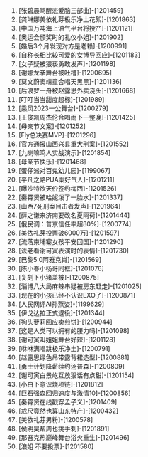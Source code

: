 
1. [张碧晨骂醒恋爱脑三部曲]-[1201459]
1. [龚琳娜美依礼芽极乐净土花絮]-[1201863]
1. [中国万吨海上油气平台将投产]-[1201121]
1. [奥运会颁奖时的礼仪小姐]-[1201902]
1. [婚后3个月发现对方是老赖]-[1200991]
1. [自称长相比较可爱的女博导回应]-[1201183]
1. [女子疑被猥亵勇敢发声]-[1201198]
1. [谢娜龙拳舞台被吐槽]-[1200695]
1. [莫文蔚窦靖童合唱天黑黑]-[1201136]
1. [后浪罗一舟被赵露思外卖浇头]-[1201668]
1. [叮叮当当甜度超标]-[1201989]
1. [乘风2023一公舞台]-[1200279]
1. [王俊凯周杰伦合唱雨下一整晚]-[1201425]
1. [母亲节文案]-[1201252]
1. [Fly总决赛MVP]-[1201296]
1. [官方通报山西兴县重大刑案]-[1201552]
1. [九喇嘛鸣人实战演示]-[1201854]
1. [母亲节快乐]-[1201468]
1. [蛋仔派对百鬼幼儿园]-[1199067]
1. [平凡之路PUA案好气人]-[1201211]
1. [曝沙特欲天价签约梅西]-[1201526]
1. [秦霄贤被哈妮泼了一脸水]-[1201337]
1. [山西7死刑案目击者发声]-[1201964]
1. [薛之谦来济南要改名夏雨荷]-[1201444]
1. [俄民调：普京信任率超80%]-[1200774]
1. [美依礼芽投票破6000万]-[1201597]
1. [流落柬埔寨女孩平安回国]-[1201290]
1. [法老看谢可寅表演时的表情]-[1201730]
1. [巴黎5:0阿雅克肖]-[1201569]
1. [陈小春小杨哥同框]-[1201076]
1. [复刻下小猪盖被]-[1200875]
1. [淄博八大局麻辣串疑被房东赶走]-[1201025]
1. [现在的小孩已经不认识EXO了]-[1200871]
1. [人民网评AI孙燕姿]-[1199629]
1. [伊戈达拉正式退役]-[1201344]
1. [狗头萝莉回应卖煎饼]-[1200944]
1. [这是人类可以拥有的腰力吗]-[1201098]
1. [谢可寅叫姐姐舞台好辣]-[1201128]
1. [咻咻满唱跳极乐净土]-[1200791]
1. [赵露思绿色吊带露背裙造型]-[1200881]
1. [勇士计划降薪续约汤普森]-[1200809]
1. [谢可寅白景屹互放狠话有点甜]-[1201154]
1. [小白下意识烧项链]-[1201812]
1. [巨石强森回归速度与激情10]-[1200856]
1. [秦霄贤在线戳穿孟子义]-[1201409]
1. [戒尺竟然也算山东特产]-[1200432]
1. [美依礼芽男粉]-[1200578]
1. [侯明昊帮周也挑手刺]-[1201891]
1. [那吾克热巅峰舞台浴火重生]-[1201496]
1. [浪姐 不要投票]-[1201580]